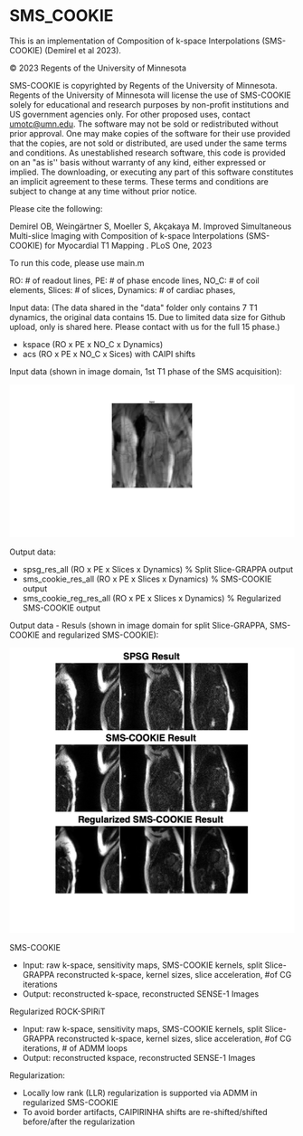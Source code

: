 # SMS_COOKIE
This is an implementation of Composition of k-space Interpolations (SMS-COOKIE) (Demirel et al 2023).

© 2023 Regents of the University of Minnesota

SMS-COOKIE is copyrighted by Regents of the University of Minnesota. Regents of the University of Minnesota will license the use of SMS-COOKIE solely for educational and research purposes by non-profit institutions and US government agencies only. For other proposed uses, contact umotc@umn.edu. The software may not be sold or redistributed without prior approval. One may make copies of the software for their use provided that the copies, are not sold or distributed, are used under the same terms and conditions. As unestablished research software, this code is provided on an "as is'' basis without warranty of any kind, either expressed or implied. The downloading, or executing any part of this software constitutes an implicit agreement to these terms. These terms and conditions are subject to change at any time without prior notice.

Please cite the following:

Demirel OB, Weingärtner S, Moeller S, Akçakaya M. Improved Simultaneous Multi-slice Imaging with Composition of k-space Interpolations (SMS-COOKIE) for Myocardial T1 Mapping . PLoS One, 2023

To run this code, please use main.m

RO:       # of readout lines,
PE:       # of phase encode lines,
NO_C:     # of coil elements,
Slices:   # of slices,
Dynamics: # of cardiac phases,

Input data: (The data shared in the "data" folder only contains 7 T1 dynamics, the original data contains 15. Due to limited data size for Github upload, only is shared here. Please contact with us for the full 15 phase.)
- kspace (RO x PE x NO_C x Dynamics)
- acs (RO x PE x NO_C x Sices) with CAIPI shifts

Input data (shown in image domain, 1st T1 phase of the SMS acquisition):

![Input](assets/input.png)

Output data:
- spsg_res_all (RO x PE x Slices x Dynamics) % Split Slice-GRAPPA output
- sms_cookie_res_all (RO x PE x Slices x Dynamics) % SMS-COOKIE output
- sms_cookie_reg_res_all (RO x PE x Slices x Dynamics) % Regularized SMS-COOKIE output

Output data - Resuls (shown in image domain for split Slice-GRAPPA, SMS-COOKIE and regularized SMS-COOKIE):

![Output](assets/output.png)



SMS-COOKIE
- Input: raw k-space, sensitivity maps, SMS-COOKIE kernels, split Slice-GRAPPA reconstructed k-space, kernel sizes,
         slice acceleration, #of CG iterations
- Output: reconstructed k-space, reconstructed SENSE-1 Images
         
Regularized ROCK-SPIRiT
- Input: raw k-space, sensitivity maps, SMS-COOKIE kernels, split Slice-GRAPPA reconstructed k-space,  kernel sizes,
         slice acceleration, #of CG iterations, # of ADMM loops
- Output: reconstructed kspace, reconstructed SENSE-1 Images

Regularization:
- Locally low rank (LLR) regularization is supported via ADMM in regularized SMS-COOKIE
- To avoid border artifacts, CAIPIRINHA shifts are re-shifted/shifted before/after the regularization

